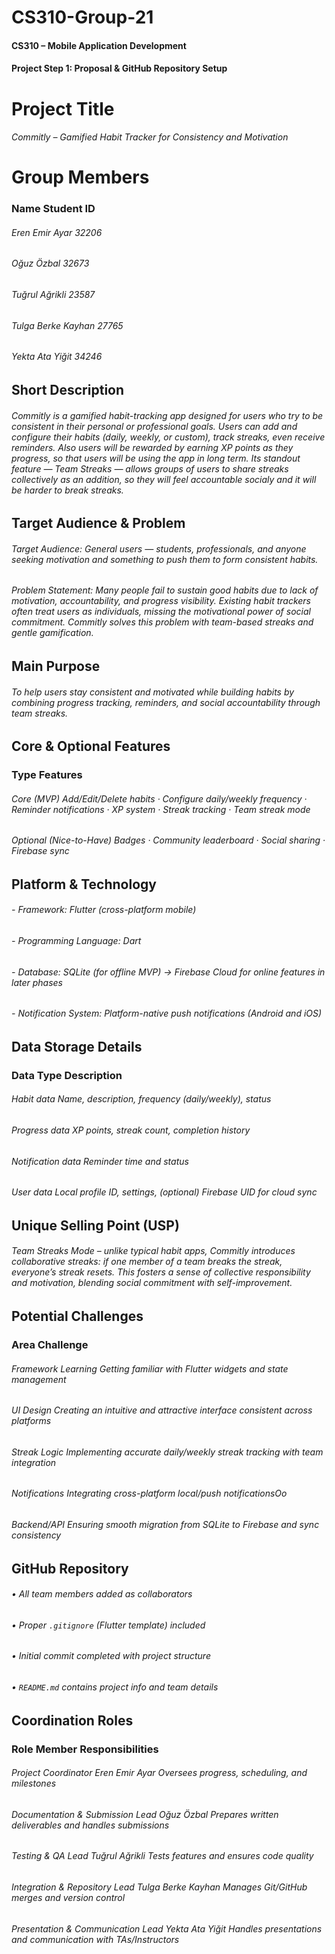 # CS310-Group-21
#### CS310 – Mobile Application Development
#### Project Step 1: Proposal & GitHub Repository Setup

# Project Title
###### Commitly – Gamified Habit Tracker for Consistency and Motivation

# Group Members
### Name                    Student ID
###### Eren Emir Ayar          32206
###### Oğuz Özbal              32673
###### Tuğrul Ağrikli          23587
###### Tulga Berke Kayhan      27765
###### Yekta Ata Yiğit         34246

## Short Description
###### Commitly is a gamified habit-tracking app designed for users who try to be consistent in their personal or professional goals. Users can add and configure their habits (daily, weekly, or custom), track streaks, even receive reminders. Also users will be rewarded by earning XP points as they progress, so that users will be using the app in long term. Its standout feature — Team Streaks — allows groups of users to share streaks collectively as an addition, so they will feel accountable socialy and it will be harder to break streaks.

## Target Audience & Problem
###### Target Audience: General users — students, professionals, and anyone seeking motivation and something to push them to form consistent habits.
###### Problem Statement: Many people fail to sustain good habits due to lack of motivation, accountability, and progress visibility. Existing habit trackers often treat users as individuals, missing the motivational power of social commitment. Commitly solves this problem with team-based streaks and gentle gamification.

## Main Purpose
###### To help users stay consistent and motivated while building habits by combining progress tracking, reminders, and social accountability through team streaks.

## Core & Optional Features
### Type                                                  Features
###### Core (MVP)                                  Add/Edit/Delete habits · Configure daily/weekly frequency · Reminder notifications · XP system · Streak tracking · Team streak mode
###### Optional (Nice-to-Have)                     Badges · Community leaderboard · Social sharing · Firebase sync

## Platform & Technology
###### - Framework: Flutter (cross-platform mobile)
###### - Programming Language: Dart
###### - Database: SQLite (for offline MVP) → Firebase Cloud for online features in later phases
###### - Notification System: Platform-native push notifications (Android and iOS)

## Data Storage Details
### Data Type                                              Description
###### Habit data                                       Name, description, frequency (daily/weekly), status
###### Progress data                                           XP points, streak count, completion history
###### Notification data                                       Reminder time and status
###### User data                                               Local profile ID, settings, (optional) Firebase UID for cloud sync

## Unique Selling Point (USP)
###### Team Streaks Mode – unlike typical habit apps, Commitly introduces collaborative streaks: if one member of a team breaks the streak, everyone’s streak resets. This fosters a sense of collective responsibility and motivation, blending social commitment with self-improvement.

## Potential Challenges
### Area                                                        Challenge
###### Framework Learning                                          Getting familiar with Flutter widgets and state management
###### UI Design                                                   Creating an intuitive and attractive interface consistent across platforms
###### Streak Logic                                                Implementing accurate daily/weekly streak tracking with team integration
###### Notifications                                               Integrating cross-platform local/push notificationsOo
###### Backend/API                                                 Ensuring smooth migration from SQLite to Firebase and sync consistency

## GitHub Repository
###### • All team members added as collaborators
###### • Proper `.gitignore` (Flutter template) included
###### • Initial commit completed with project structure
###### • `README.md` contains project info and team details

## Coordination Roles
### Role                                                              Member                                          Responsibilities
###### Project Coordinator                                           Eren Emir Ayar                          Oversees progress, scheduling, and milestones
###### Documentation & Submission Lead                               Oğuz Özbal                              Prepares written deliverables and handles submissions
###### Testing & QA Lead                                             Tuğrul Ağrikli                          Tests features and ensures code quality
###### Integration & Repository Lead                                 Tulga Berke Kayhan                      Manages Git/GitHub merges and version control
###### Presentation & Communication Lead                             Yekta Ata Yiğit                         Handles presentations and communication with TAs/Instructors


